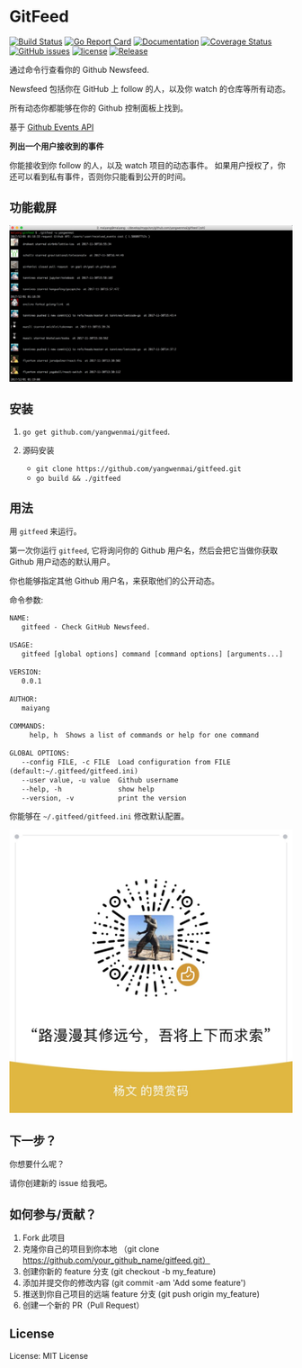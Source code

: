# GitFeed #
[![Build Status](https://travis-ci.org/yangwenmai/gitfeed.svg?branch=master)](https://travis-ci.org/yangwenmai/gitfeed) [![Go Report Card](https://goreportcard.com/badge/github.com/yangwenmai/gitfeed)](https://goreportcard.com/report/github.com/yangwenmai/gitfeed)  [![Documentation](https://godoc.org/github.com/yangwenmai/gitfeed?status.svg)](http://godoc.org/github.com/yangwenmai/gitfeed) [![Coverage Status](https://coveralls.io/repos/github/yangwenmai/gitfeed/badge.svg?branch=master)](https://coveralls.io/github/yangwenmai/gitfeed?branch=master) [![GitHub issues](https://img.shields.io/github/issues/yangwenmai/gitfeed.svg)](https://github.com/yangwenmai/gitfeed/issues) [![license](https://img.shields.io/github/license/yangwenmai/gitfeed.svg?maxAge=2592000)](https://github.com/yangwenmai/gitfeed/LICENSE) [![Release](https://img.shields.io/github/release/yangwenmai/gitfeed.svg?label=Release)](https://github.com/yangwenmai/gitfeed/releases)

通过命令行查看你的 Github Newsfeed.

Newsfeed 包括你在 GitHub 上 follow 的人，以及你 watch 的仓库等所有动态。

所有动态你都能够在你的 Github 控制面板上找到。

基于 [Github Events API]( https://developer.github.com/v3/activity/events/#list-public-events-that-a-user-has-received)

**列出一个用户接收到的事件**

你能接收到你 follow 的人，以及 watch 项目的动态事件。
如果用户授权了，你还可以看到私有事件，否则你只能看到公开的时间。

## 功能截屏 ##

![gitfeed screenshots](docs/gitfeed.png)

## 安装 ##

1. `go get github.com/yangwenmai/gitfeed`.

2. 源码安装

    - `git clone https://github.com/yangwenmai/gitfeed.git`
    - `go build && ./gitfeed`

## 用法 ##

用 `gitfeed` 来运行。

第一次你运行 `gitfeed`, 它将询问你的 Github 用户名，然后会把它当做你获取 Github 用户动态的默认用户。

你也能够指定其他 Github 用户名，来获取他们的公开动态。

命令参数:

```shell
NAME:
   gitfeed - Check GitHub Newsfeed.

USAGE:
   gitfeed [global options] command [command options] [arguments...]

VERSION:
   0.0.1

AUTHOR:
   maiyang

COMMANDS:
     help, h  Shows a list of commands or help for one command

GLOBAL OPTIONS:
   --config FILE, -c FILE  Load configuration from FILE (default:~/.gitfeed/gitfeed.ini)
   --user value, -u value  Github username
   --help, -h              show help
   --version, -v           print the version
```

你能够在 `~/.gitfeed/gitfeed.ini` 修改默认配置。

![](docs/wxpay.jpg)

## 下一步？ ##

你想要什么呢？

请你创建新的 issue 给我吧。

## 如何参与/贡献？ ##

1. Fork 此项目
2. 克隆你自己的项目到你本地 （git clone https://github.com/your_github_name/gitfeed.git）
2. 创建你新的 feature 分支 (git checkout -b my_feature)
3. 添加并提交你的修改内容 (git commit -am 'Add some feature')
4. 推送到你自己项目的远端 feature 分支 (git push origin my_feature)
5. 创建一个新的 PR（Pull Request）

## License ##

License: MIT License